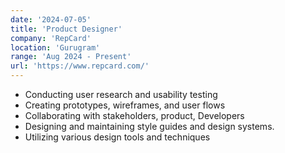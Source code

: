 ```yaml
---
date: '2024-07-05'
title: 'Product Designer'
company: 'RepCard'
location: 'Gurugram'
range: 'Aug 2024 - Present'
url: 'https://www.repcard.com/'
---
```


- Conducting user research and usability testing
- Creating prototypes, wireframes, and user flows
- Collaborating with stakeholders, product, Developers
- Designing and maintaining style guides and design systems.
- Utilizing various design tools and techniques 
